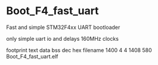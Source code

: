 # Boot_F4_fast_uart
Fast and simple STM32F4xx UART bootloader

only simple uart io and delays
160MHz clocks

footprint
text    data     bss     dec     hex filename
1400       4       4    1408     580 Boot_F4_fast_uart.elf
